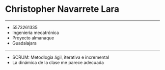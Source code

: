 # __Christopher Navarrete Lara__
***
  * 5573261335
  * Ingeniería mecatrónica
  * Proyecto almanaque
  * Guadalajara
***
  * SCRUM: Metodlogía ágil, iterativa e incremental
  * La dinámica de la clase me parece adecuada 
